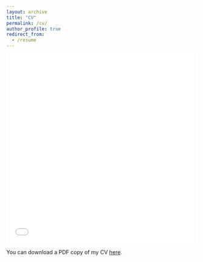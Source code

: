 ```yaml
---
layout: archive
title: "CV"
permalink: /cv/
author_profile: true
redirect_from:
  - /resume
---
```


<iframe src="/files/pdf/arujshukla-cv.pdf" width="100%" height="500" frameborder="no" border="0" marginwidth="0" marginheight="0"></iframe>

You can download a PDF copy of my CV [here](/files/pdf/arujshukla-cv.pdf).